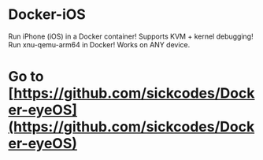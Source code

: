 # Docker-iOS
Run iPhone (iOS) in a Docker container! Supports KVM + kernel debugging! Run xnu-qemu-arm64 in Docker! Works on ANY device.

# Go to [https://github.com/sickcodes/Docker-eyeOS](https://github.com/sickcodes/Docker-eyeOS)
